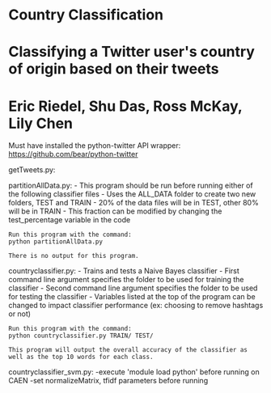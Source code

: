 # Country Classification
# Classifying a Twitter user's country of origin based on their tweets
# Eric Riedel, Shu Das, Ross McKay, Lily Chen

Must have installed the python-twitter API wrapper: https://github.com/bear/python-twitter

getTweets.py:



partitionAllData.py:
	- This program should be run before running either of the following classifier files
	- Uses the ALL_DATA folder to create two new folders, TEST and TRAIN
	- 20% of the data files will be in TEST, other 80% will be in TRAIN
	- This fraction can be modified by changing the test_percentage variable in the code

	Run this program with the command:
	python partitionAllData.py     

	There is no output for this program.


countryclassifier.py:
	- Trains and tests a Naive Bayes classifier
	- First command line argument specifies the folder to be used for training the classifier
	- Second command line argument specifies the folder to be used for testing the classifier
	- Variables listed at the top of the program can be changed to impact classifier performance (ex: choosing to remove hashtags or not)

	Run this program with the command:
	python countryclassifier.py TRAIN/ TEST/

	This program will output the overall accuracy of the classifier as well as the top 10 words for each class.


countryclassifier_svm.py:
-execute 'module load python' before running on CAEN 
-set normalizeMatrix, tfidf parameters before running 
